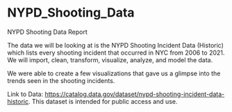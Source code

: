 # NYPD_Shooting_Data
NYPD Shooting Data Report

The data we will be looking at is the NYPD Shooting Incident Data (Historic) which lists every shooting incident that occurred in NYC from 2006 to 2021. 
We will import, clean, transform, visualize, analyze, and model the data.

We were able to create a few visualizations that gave us a glimpse into the trends seen in the shooting incidents.

Link to Data: https://catalog.data.gov/dataset/nypd-shooting-incident-data-historic.
This dataset is intended for public access and use. 
